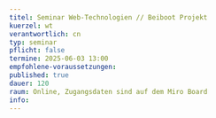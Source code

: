 ```yaml
---
titel: Seminar Web-Technologien // Beiboot Projekt
kuerzel: wt
verantwortlich: cn
typ: seminar
pflicht: false
termine: 2025-06-03 13:00
empfohlene-voraussetzungen: 
published: true
dauer: 120
raum: Online, Zugangsdaten sind auf dem Miro Board
info: 
---
```



<!--## Infos und Material unter [Einführung in Rust](https://th-koeln.github.io/mi-master-wtw/workshops/2024/Rust/index/)-->

